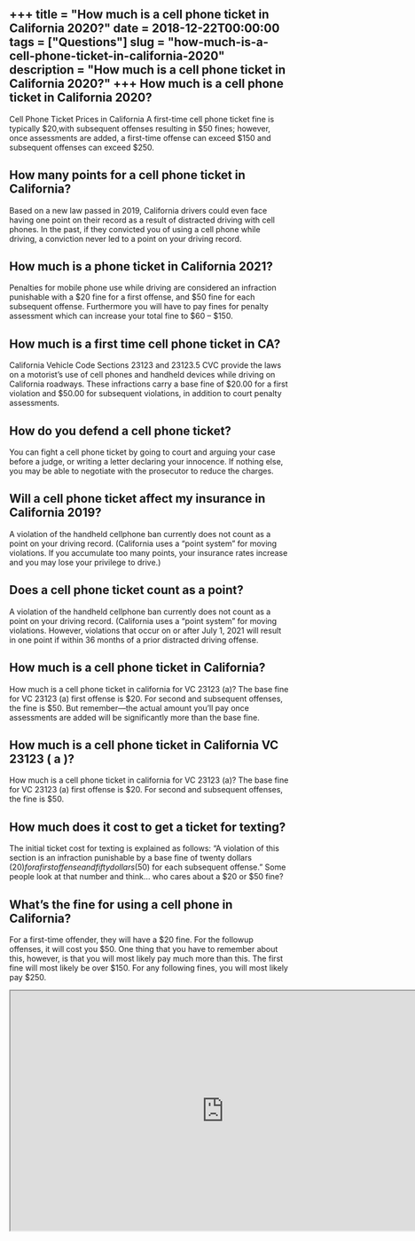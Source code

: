 +++
title = "How much is a cell phone ticket in California 2020?"
date = 2018-12-22T00:00:00
tags = ["Questions"]
slug = "how-much-is-a-cell-phone-ticket-in-california-2020"
description = "How much is a cell phone ticket in California 2020?"
+++
How much is a cell phone ticket in California 2020?
---------------------------------------------------

Cell Phone Ticket Prices in California A first-time cell phone ticket fine is typically $20,with subsequent offenses resulting in $50 fines; however, once assessments are added, a first-time offense can exceed $150 and subsequent offenses can exceed $250.

How many points for a cell phone ticket in California?
------------------------------------------------------

Based on a new law passed in 2019, California drivers could even face having one point on their record as a result of distracted driving with cell phones. In the past, if they convicted you of using a cell phone while driving, a conviction never led to a point on your driving record.

How much is a phone ticket in California 2021?
----------------------------------------------

Penalties for mobile phone use while driving are considered an infraction punishable with a $20 fine for a first offense, and $50 fine for each subsequent offense. Furthermore you will have to pay fines for penalty assessment which can increase your total fine to $60 – $150.

How much is a first time cell phone ticket in CA?
-------------------------------------------------

California Vehicle Code Sections 23123 and 23123.5 CVC provide the laws on a motorist’s use of cell phones and handheld devices while driving on California roadways. These infractions carry a base fine of $20.00 for a first violation and $50.00 for subsequent violations, in addition to court penalty assessments.

How do you defend a cell phone ticket?
--------------------------------------

You can fight a cell phone ticket by going to court and arguing your case before a judge, or writing a letter declaring your innocence. If nothing else, you may be able to negotiate with the prosecutor to reduce the charges.

Will a cell phone ticket affect my insurance in California 2019?
----------------------------------------------------------------

A violation of the handheld cellphone ban currently does not count as a point on your driving record. (California uses a “point system” for moving violations. If you accumulate too many points, your insurance rates increase and you may lose your privilege to drive.)

Does a cell phone ticket count as a point?
------------------------------------------

A violation of the handheld cellphone ban currently does not count as a point on your driving record. (California uses a “point system” for moving violations. However, violations that occur on or after July 1, 2021 will result in one point if within 36 months of a prior distracted driving offense.

How much is a cell phone ticket in California?
----------------------------------------------

How much is a cell phone ticket in california for VC 23123 (a)? The base fine for VC 23123 (a) first offense is $20. For second and subsequent offenses, the fine is $50. But remember—the actual amount you’ll pay once assessments are added will be significantly more than the base fine.

How much is a cell phone ticket in California VC 23123 ( a )?
-------------------------------------------------------------

How much is a cell phone ticket in california for VC 23123 (a)? The base fine for VC 23123 (a) first offense is $20. For second and subsequent offenses, the fine is $50.

How much does it cost to get a ticket for texting?
--------------------------------------------------

The initial ticket cost for texting is explained as follows: “A violation of this section is an infraction punishable by a base fine of twenty dollars ($20) for a first offense and fifty dollars ($50) for each subsequent offense.” Some people look at that number and think… who cares about a $20 or $50 fine?

What’s the fine for using a cell phone in California?
-----------------------------------------------------

For a first-time offender, they will have a $20 fine. For the followup offenses, it will cost you $50. One thing that you have to remember about this, however, is that you will most likely pay much more than this. The first fine will most likely be over $150. For any following fines, you will most likely pay $250.

<iframe allow="accelerometer; autoplay; clipboard-write; encrypted-media; gyroscope; picture-in-picture" allowfullscreen="" class="__youtube_prefs__  epyt-is-override  no-lazyload" data-no-lazy="1" data-origheight="433" data-origwidth="770" data-skipgform_ajax_framebjll="" height="433" id="_ytid_30489" loading="lazy" src="https://www.youtube.com/embed/Ggw6QkvAXjk?enablejsapi=1&autoplay=0&cc_load_policy=0&cc_lang_pref=&iv_load_policy=1&loop=0&modestbranding=0&rel=1&fs=1&playsinline=0&autohide=2&theme=dark&color=red&controls=1&" title="YouTube player" width="770"></iframe>